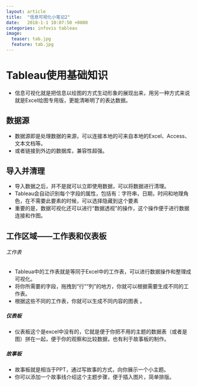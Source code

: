 ```yaml
---
layout: article
title:  "信息可视化小笔记2"
date:   2018-1-1 10:07:50 +0800
categories: infovis tableau
image: 
  teaser: tab.jpg
  feature: tab.jpg
---
```




# Tableau使用基础知识

- 信息可视化就是把信息以绘图的方式生动形象的展现出来，用另一种方式来说就是Excel绘图专用版，更能清晰明了的表达数据。
## 数据源
- 数据源即是处理数据的来源，可以连接本地的可来自本地的Excel、Access、文本文档等。
- 或者链接到外边的数据库，兼容性超强。

## 导入并清理
- 导入数据之后，并不是就可以立即使用数据，可以将数据进行清理。
- Tableau会自动识别每个字段的属性，包括有：字符串，日期，时间和地理角色，在不需要此要素的时候，可以选择隐藏到这个要素
- 重要的是，数据可视化还可以进行“数据透视”的操作，这个操作便于进行数据连接和作图。

## 工作区域——工作表和仪表板

###### 工作表
- Tableua中的工作表就是等同于Excel中的工作表，可以进行数据操作和整理成可视化。
- 将你所需要的字段，拖拽到“行”“列”的地方，你就可以根据需要生成不同的工作表。
- 根据这些不同的工作表，你就可以生成不同内容的图表
。

##### 仪表板
- 仪表板这个是excel中没有的，它就是便于你把不用的主题的数据表（或者是图）拼在一起，便于你的观察和比较数据，也有利于故事板的制作。

##### 故事板
- 故事板就是相当于PPT，通过写故事的方式，向你展示一个小主题。
- 你可以添加一个故事线介绍这个主题步骤，便于插入图片，简单排版。
